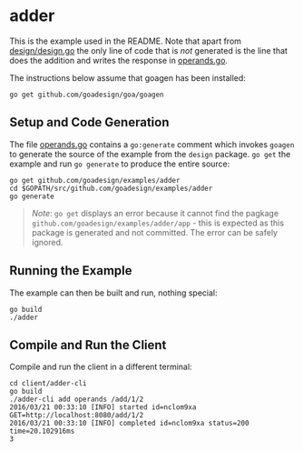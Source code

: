 # adder

This is the example used in the README. Note that apart from [design/design.go](design/design.go)
the only line of code that is *not* generated is the line that does the addition and writes the
response in [operands.go](operands.go).

The instructions below assume that goagen has been installed:
```
go get github.com/goadesign/goa/goagen
```

## Setup and Code Generation

The file [operands.go](operands.go) contains a `go:generate` comment which invokes `goagen` to
generate the source of the example from the `design` package. `go get` the example and run
`go generate` to produce the entire source:
```
go get github.com/goadesign/examples/adder
cd $GOPATH/src/github.com/goadesign/examples/adder
go generate
```

> *Note*: `go get` displays an error because it cannot find the pagkage `github.com/goadesign/examples/adder/app` - this is expected as this package is generated and not committed. The error can be safely ignored.

## Running the Example

The example can then be built and run, nothing special:
```
go build
./adder
```

## Compile and Run the Client

Compile and run the client in a different terminal:
```
cd client/adder-cli
go build
./adder-cli add operands /add/1/2
2016/03/21 00:33:10 [INFO] started id=nclom9xa GET=http://localhost:8080/add/1/2
2016/03/21 00:33:10 [INFO] completed id=nclom9xa status=200 time=20.102916ms
3
```

